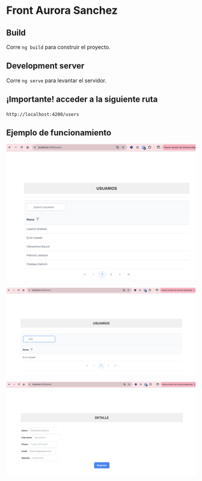 # Front Aurora Sanchez

## Build

Corre `ng build` para construir el proyecto.

## Development server

Corre  `ng serve` para levantar el servidor.

## ¡Importante! acceder a la siguiente ruta

`http://localhost:4200/users`

## Ejemplo de funcionamiento


![User](pantallas/users.png)

![User](pantallas/filter.png)

![User](pantallas/detalle.png)